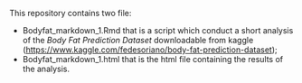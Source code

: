 This repository contains two file:

- Bodyfat_markdown_1.Rmd that is a script which conduct a short analysis of the *Body Fat Prediction Dataset* downloadable from kaggle (https://www.kaggle.com/fedesoriano/body-fat-prediction-dataset);
- Bodyfat_markdown_1.html that is the html file containing the results of the analysis.
